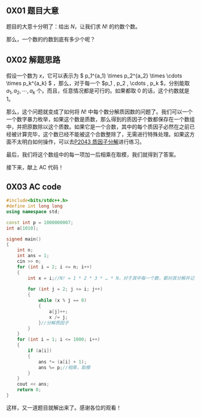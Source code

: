 ## 0X01 题目大意

题目的大意十分明了：给出 $N$，让我们求 $N!$ 的约数个数。

那么，一个数的约数到底有多少个呢？

## 0X02 解题思路

假设一个数为 $x$，它可以表示为 $ p_1^{a_1} \times p_2^{a_2} \times \cdots \times p_k^{a_k} $ ，那么，对于每一个 $p_1 , p_2 , \cdots , p_k $，分别能取 $a_1,a_2, \cdots ,a_k$ 个。而且，任意情况都是可行的。如果都取 $0$ 的话，这个约数就是 $1$。

那么，这个问题就变成了如何将 $N!$ 中每个数分解质因数的问题了。我们可以一个一个数字暴力枚举，如果这个数是质数，那么得到的质因子个数都保存在一个数组中，并把原数除以这个质数。如果它是一个合数，其中的每个质因子必然在之前已经被计算完毕，这个数已经不能被这个合数整除了，无需进行特殊处理。如果这方面不太明白如何操作，可以去[P2043 质因子分解](https://www.luogu.com.cn/problem/P2043)进行练习。

最后，我们将这个数组中的每一项加一后相乘在取模，我们就得到了答案。

接下来，献上 AC 代码！

## 0X03 AC code

```cpp
#include<bits/stdc++.h>
#define int long long
using namespace std;

const int p = 1000000007;
int a[1010];

signed main()
{
	int n;
	int ans = 1;
	cin >> n;
	for (int i = 2; i <= n; i++)
	{
	 	int x = i;//N! = 1 * 2 * 3 * … * N，对于其中每一个数，都对其分解并记录下来，这样就无需先求N!的具体值，再分解了。
	
		for (int j = 2; j <= i; j++)
		{
		    while (x % j == 0) 
		    {
		        a[j]++;
		        x /= j;
		    }//分解质因子
		}
  	}	
	for (int i = 1; i <= 1000; i++)
	{
        if (a[i]) 
        {
            ans *= (a[i] + 1);
            ans %= p;//相乘，取模
        }
	}
	cout << ans;
    return 0;
}
```

这样，又一道题目就解出来了。感谢各位的观看！